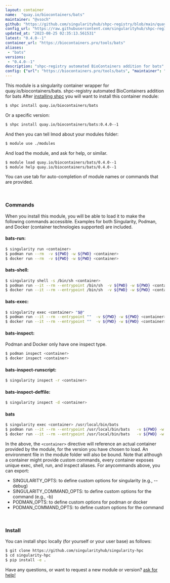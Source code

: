 ```yaml
---
layout: container
name:  "quay.io/biocontainers/bats"
maintainer: "@vsoch"
github: "https://github.com/singularityhub/shpc-registry/blob/main/quay.io/biocontainers/bats/container.yaml"
config_url: "https://raw.githubusercontent.com/singularityhub/shpc-registry/main/quay.io/biocontainers/bats/container.yaml"
updated_at: "2023-08-25 02:35:13.561531"
latest: "0.4.0--1"
container_url: "https://biocontainers.pro/tools/bats"
aliases:
 - "bats"
versions:
 - "0.4.0--1"
description: "shpc-registry automated BioContainers addition for bats"
config: {"url": "https://biocontainers.pro/tools/bats", "maintainer": "@vsoch", "description": "shpc-registry automated BioContainers addition for bats", "latest": {"0.4.0--1": "sha256:8a79f2694f4b14702e39dfb9927a3266afc23408c10ab4c254148ae8f71ae0fb"}, "tags": {"0.4.0--1": "sha256:8a79f2694f4b14702e39dfb9927a3266afc23408c10ab4c254148ae8f71ae0fb"}, "docker": "quay.io/biocontainers/bats", "aliases": {"bats": "/usr/local/bin/bats"}}
---
```


This module is a singularity container wrapper for quay.io/biocontainers/bats.
shpc-registry automated BioContainers addition for bats
After [installing shpc](#install) you will want to install this container module:


```bash
$ shpc install quay.io/biocontainers/bats
```

Or a specific version:

```bash
$ shpc install quay.io/biocontainers/bats:0.4.0--1
```

And then you can tell lmod about your modules folder:

```bash
$ module use ./modules
```

And load the module, and ask for help, or similar.

```bash
$ module load quay.io/biocontainers/bats/0.4.0--1
$ module help quay.io/biocontainers/bats/0.4.0--1
```

You can use tab for auto-completion of module names or commands that are provided.

<br>

### Commands

When you install this module, you will be able to load it to make the following commands accessible.
Examples for both Singularity, Podman, and Docker (container technologies supported) are included.

#### bats-run:

```bash
$ singularity run <container>
$ podman run --rm  -v ${PWD} -w ${PWD} <container>
$ docker run --rm  -v ${PWD} -w ${PWD} <container>
```

#### bats-shell:

```bash
$ singularity shell -s /bin/sh <container>
$ podman run --it --rm --entrypoint /bin/sh  -v ${PWD} -w ${PWD} <container>
$ docker run --it --rm --entrypoint /bin/sh  -v ${PWD} -w ${PWD} <container>
```

#### bats-exec:

```bash
$ singularity exec <container> "$@"
$ podman run --it --rm --entrypoint ""  -v ${PWD} -w ${PWD} <container> "$@"
$ docker run --it --rm --entrypoint ""  -v ${PWD} -w ${PWD} <container> "$@"
```

#### bats-inspect:

Podman and Docker only have one inspect type.

```bash
$ podman inspect <container>
$ docker inspect <container>
```

#### bats-inspect-runscript:

```bash
$ singularity inspect -r <container>
```

#### bats-inspect-deffile:

```bash
$ singularity inspect -d <container>
```


#### bats

```bash
$ singularity exec <container> /usr/local/bin/bats
$ podman run --it --rm --entrypoint /usr/local/bin/bats   -v ${PWD} -w ${PWD} <container> -c " $@"
$ docker run --it --rm --entrypoint /usr/local/bin/bats   -v ${PWD} -w ${PWD} <container> -c " $@"
```



In the above, the `<container>` directive will reference an actual container provided
by the module, for the version you have chosen to load. An environment file in the
module folder will also be bound. Note that although a container
might provide custom commands, every container exposes unique exec, shell, run, and
inspect aliases. For anycommands above, you can export:

 - SINGULARITY_OPTS: to define custom options for singularity (e.g., --debug)
 - SINGULARITY_COMMAND_OPTS: to define custom options for the command (e.g., -b)
 - PODMAN_OPTS: to define custom options for podman or docker
 - PODMAN_COMMAND_OPTS: to define custom options for the command

<br>

### Install

You can install shpc locally (for yourself or your user base) as follows:

```bash
$ git clone https://github.com/singularityhub/singularity-hpc
$ cd singularity-hpc
$ pip install -e .
```

Have any questions, or want to request a new module or version? [ask for help!](https://github.com/singularityhub/singularity-hpc/issues)